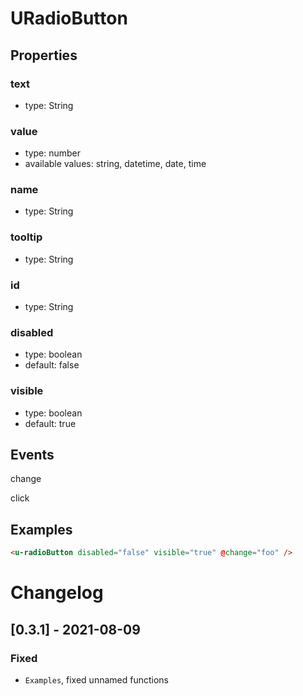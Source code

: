 # URadioButton

## Properties

### text

- type: String

### value

- type: number
- available values: string, datetime, date, time

### name

- type: String

### tooltip

- type: String

### id

- type: String

### disabled

- type: boolean
- default: false

### visible

- type: boolean
- default: true

## Events

change

click

## Examples

```html
<u-radioButton disabled="false" visible="true" @change="foo" />
```

# Changelog

## [0.3.1] - 2021-08-09

### Fixed

- `Examples`, fixed unnamed functions

